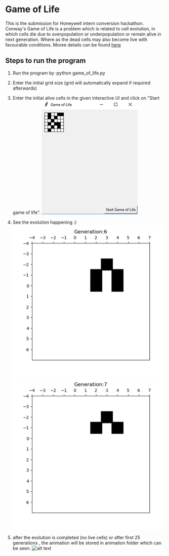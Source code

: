 # Game of Life

This is the submission for Honeywell intern conversion hackathon. 
Conway's Game of Life is a problem which is related to cell evolution, in which cells die due to overpopulation or underpopulation or remain alive in next generation. Where as the dead cells may also become live with favourable conditions. Moree details can be found [here](https://en.wikipedia.org/wiki/Conway%27s_Game_of_Life)

## Steps to run the program
1. Run the program by :python game_of_life.py
2. Enter the initial grid size (grid will automatically expand if required afterwards)
3. Enter the initial alive cells in the given interactive UI and click on "Start game of life".
![alt text](https://github.com/yuvrajdalia/game-of-life/blob/master/images/initialize.PNG)

4. See the evolution happening :)
![alt text](https://github.com/yuvrajdalia/game-of-life/blob/master/animation/generation_6.png)
![alt text](https://github.com/yuvrajdalia/game-of-life/blob/master/animation/generation_7.png)

5. after the evolution is completed (no live cells) or after first 25 generations , the animation will be stored in animation folder which can be seen.
![alt text](https://gifs.com/gif/71KxYO)
